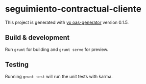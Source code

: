 # seguimiento-contractual-cliente

This project is generated with [yo oas-generator](https://github.com/fabianLeon/oas)
version 0.1.5.

## Build & development

Run `grunt` for building and `grunt serve` for preview.

## Testing

Running `grunt test` will run the unit tests with karma.
